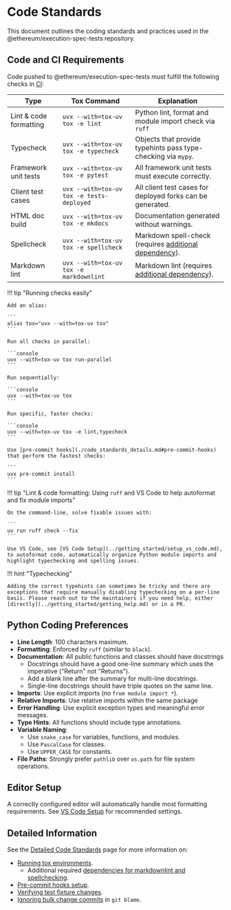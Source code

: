 # Code Standards

This document outlines the coding standards and practices used in the @ethereum/execution-spec-tests repository.

## Code and CI Requirements

Code pushed to @ethereum/execution-spec-tests must fulfill the following checks in [CI](https://github.com/ethereum/execution-spec-tests/actions/workflows/tox_verify.yaml):

| Type                   | Tox Command                               | Explanation                                                                                                  |
| ---------------------- | ----------------------------------------- | ------------------------------------------------------------------------------------------------------------ |
| Lint & code formatting | `uvx --with=tox-uv tox -e lint`           | Python lint, format and module import check via `ruff`                                                       |
| Typecheck              | `uvx --with=tox-uv tox -e typecheck`      | Objects that provide typehints pass type-checking via `mypy`.                                                |
| Framework unit tests   | `uvx --with=tox-uv tox -e pytest`         | All framework unit tests must execute correctly.                                                             |
| Client test cases      | `uvx --with=tox-uv tox -e tests-deployed` | All client test cases for deployed forks can be generated.                                                   |
| HTML doc build         | `uvx --with=tox-uv tox -e mkdocs`         | Documentation generated without warnings.                                                                    |
| Spellcheck             | `uvx --with=tox-uv tox -e spellcheck`     | Markdown spell-check (requires [additional dependency](code_standards_details.md#additional-dependencies)). |
| Markdown lint          | `uvx --with=tox-uv tox -e markdownlint`   | Markdown lint (requires [additional dependency](code_standards_details.md#additional-dependencies)).        |

!!! tip "Running checks easily"

    Add an alias: 
    
    ```
    alias tox="uvx --with=tox-uv tox"
    ```

    Run all checks in parallel:

    ```console
    uvx --with=tox-uv tox run-parallel
    ```

    Run sequentially:

    ```console
    uvx --with=tox-uv tox
    ```

    Run specific, faster checks:

    ```console
    uvx --with=tox-uv tox -e lint,typecheck
    ```

    Use [pre-commit hooks](./code_standards_details.md#pre-commit-hooks) that perform the fastest checks:

    ```
    uvx pre-commit install
    ```

!!! tip "Lint & code formatting: Using `ruff` and VS Code to help autoformat and fix module imports"

    On the command-line, solve fixable issues with:

    ```
    uv run ruff check --fix
    ```

    Use VS Code, see [VS Code Setup](../getting_started/setup_vs_code.md), to autoformat code, automatically organize Python module imports and highlight typechecking and spelling issues.

!!! hint "Typechecking"

    Adding the correct typehints can sometimes be tricky and there are exceptions that require manually disabling typechecking on a per-line basis. Please reach out to the maintainers if you need help, either [directly](../getting_started/getting_help.md) or in a PR.

## Python Coding Preferences

- **Line Length**: 100 characters maximum.
- **Formatting**: Enforced by `ruff` (similar to `black`).
- **Documentation**: All public functions and classes should have docstrings
    - Docstrings should have a good one-line summary which uses the imperative ("Return" not "Returns").
    - Add a blank line after the summary for multi-line docstrings.
    - Single-line docstrings should have triple quotes on the same line.
- **Imports**: Use explicit imports (no `from module import *`).
- **Relative Imports**: Use relative imports within the same package
- **Error Handling**: Use explicit exception types and meaningful error messages.
- **Type Hints**: All functions should include type annotations.
- **Variable Naming**:
    - Use `snake_case` for variables, functions, and modules.
    - Use `PascalCase` for classes.
    - Use `UPPER_CASE` for constants.
- **File Paths**: Strongly prefer `pathlib` over `os.path` for file system operations.

## Editor Setup

A correctly configured editor will automatically handle most formatting requirements. See [VS Code Setup](./setup_vs_code.md) for recommended settings.

## Detailed Information

See the [Detailed Code Standards](code_standards_details.md) page for more information on:

- [Running tox environments](code_standards_details.md#running-tox-environments).
    - Additional required [dependencies for markdownlint and spellchecking](code_standards_details.md#additional-dependencies).
- [Pre-commit hooks setup](code_standards_details.md#pre-commit-hooks).
- [Verifying test fixture changes](code_standards_details.md#verifying-fixture-changes).
- [Ignoring bulk change commits](code_standards_details.md#ignoring-bulk-change-commits) in `git blame`.
